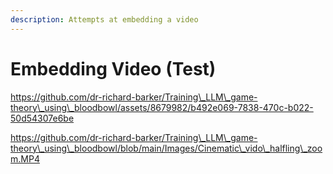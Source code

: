 ```yaml
---
description: Attempts at embedding a video
---
```


# Embedding Video (Test)

https://github.com/dr-richard-barker/Training\_LLM\_game-theory\_using\_bloodbowl/assets/8679982/b492e069-7838-470c-b022-50d54307e6be

https://github.com/dr-richard-barker/Training\_LLM\_game-theory\_using\_bloodbowl/blob/main/Images/Cinematic\_vido\_halfling\_zoom.MP4
